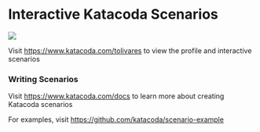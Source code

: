 # Interactive Katacoda Scenarios

[![](http://shields.katacoda.com/katacoda/tolivares/count.svg)](https://www.katacoda.com/tolivares "Get your profile on Katacoda.com")

Visit https://www.katacoda.com/tolivares to view the profile and interactive scenarios

### Writing Scenarios
Visit https://www.katacoda.com/docs to learn more about creating Katacoda scenarios

For examples, visit https://github.com/katacoda/scenario-example
